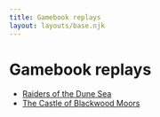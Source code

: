 ```yaml
---
title: Gamebook replays
layout: layouts/base.njk
---
```


# Gamebook replays

* [Raiders of the Dune Sea](raiders-of-the-dune-sea/index.md)
* [The Castle of Blackwood Moors](castle-of-blackwood-moors/index.md)